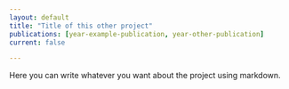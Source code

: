 ```yaml
---
layout: default
title: "Title of this other project"
publications: [year-example-publication, year-other-publication]
current: false

---
```

Here you can write whatever you want about the project using markdown.

